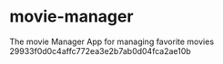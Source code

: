 # movie-manager
The movie Manager App for managing favorite movies
29933f0d0c4affc772ea3e2b7ab0d04fca2ae10b
